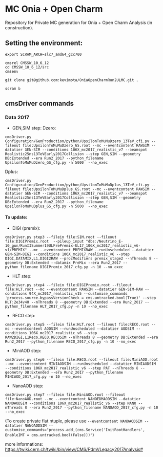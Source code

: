 # MC Onia + Open Charm

Repository for Private MC generation for Onia + Open Charm Analysis (in construction).

## Setting the environment:

```
export SCRAM_ARCH=slc7_amd64_gcc700

cmsrel CMSSW_10_6_12
cd CMSSW_10_6_12/src
cmsenv

git clone git@github.com:kevimota/OniaOpenCharmRun2ULMC.git .

scram b
```

## cmsDriver commands

### Data 2017

* GEN,SIM step:
Dzero:
```
cmsDriver.py Configuration/GenProduction/python/UpsilonToMuMuDzero_13TeV_cfi.py --fileout file:UpsilonToMuMuDzero_GS.root --mc --eventcontent RAWSIM --datatier GEN-SIM --conditions 106X_mc2017_realistic_v7 --beamspot Realistic25ns13TeVEarly2017Collision --step GEN,SIM --geometry DB:Extended --era Run2_2017 --python_filename UpsilonToMuMuDzero_GS_cfg.py -n 5000  --no_exec
```

Dplus:
```
cmsDriver.py Configuration/GenProduction/python/UpsilonToMuMuDplus_13TeV_cfi.py --fileout file:UpsilonToMuMuDplus_GS.root --mc --eventcontent RAWSIM --datatier GEN-SIM --conditions 106X_mc2017_realistic_v7 --beamspot Realistic25ns13TeVEarly2017Collision --step GEN,SIM --geometry DB:Extended --era Run2_2017 --python_filename UpsilonToMuMuDplus_GS_cfg.py -n 5000  --no_exec
```

#### To update:

* DIGI (premix):
```
cmsDriver.py step3 --filein file:SIM.root --fileout file:DIGIPremix.root  --pileup_input "dbs:/Neutrino_E-10_gun/RunIISummer19ULPrePremix-UL17_106X_mc2017_realistic_v6-v1/PREMIX" --mc --eventcontent PREMIXRAW --runUnscheduled --datatier GEN-SIM-DIGI --conditions 106X_mc2017_realistic_v6 --step DIGI,DATAMIX,L1,DIGI2RAW --procModifiers premix_stage2 --nThreads 8 --geometry DB:Extended --datamix PreMix --era Run2_2017 --python_filename DIGIPremix_2017_cfg.py -n 10 --no_exec
```

* HLT step:
```
cmsDriver.py step4 --filein file:DIGIPremix.root --fileout file:HLT.root --mc --eventcontent RAWSIM --datatier GEN-SIM-RAW --conditions 94X_mc2017_realistic_v15 --customise_commands 'process.source.bypassVersionCheck = cms.untracked.bool(True)' --step HLT:2e34v40 --nThreads 8 --geometry DB:Extended --era Run2_2017 --python_filename HLT_2017_cfg.py -n 10 --no_exec
```

* RECO step:
```
cmsDriver.py step5 --filein file:HLT.root --fileout file:RECO.root --mc --eventcontent AODSIM --runUnscheduled --datatier AODSIM --conditions 106X_mc2017_realistic_v6 --step RAW2DIGI,L1Reco,RECO,RECOSIM --nThreads 8 --geometry DB:Extended --era Run2_2017 --python_filename RECO_2017_cfg.py -n 10 --no_exec
```

* MiniAOD step:
```
cmsDriver.py step6 --filein file:RECO.root --fileout file:MiniAOD.root --mc --eventcontent MINIAODSIM --runUnscheduled --datatier MINIAODSIM --conditions 106X_mc2017_realistic_v6 --step PAT --nThreads 8 --geometry DB:Extended --era Run2_2017 --python_filename MINIAOD_2017_cfg.py -n 10 --no_exec
```

* NanoAOD step:
```
cmsDriver.py step7 --filein file:MiniAOD.root --fileout file:NanoAOD.root --mc --eventcontent NANOEDMAODSIM --datatier NANOAODSIM --conditions 106X_mc2017_realistic_v6 --step NANO --nThreads 8 --era Run2_2017 --python_filename NANOAOD_2017_cfg.py -n 10 --no_exec
```
(To create private flat ntuple, please use `--eventcontent NANOAODSIM --datatier NANOAODSIM --customise_commands="process.add_(cms.Service('InitRootHandlers', EnableIMT = cms.untracked.bool(False)))"`)

more informations: https://twiki.cern.ch/twiki/bin/view/CMS/PdmVLegacy2017Analysis#
